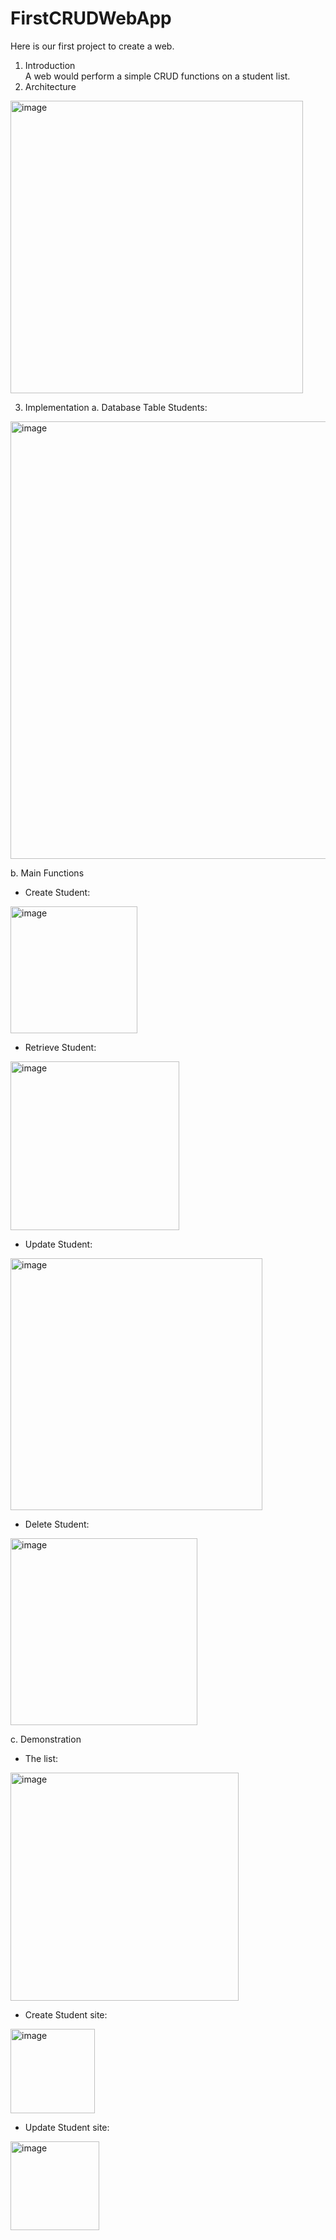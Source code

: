 # FirstCRUDWebApp
Here is our first project to create a web.<br />
1. Introduction<br />
A web would perform a simple CRUD functions on a student list.
2. Architecture
 <img width="468" alt="image" src="https://github.com/tttttien/FirstCRUDWebApp/assets/146319379/600db75b-7eac-4e87-ac3c-07c7a8b6f18c">

3. Implementation
a. Database
Table Students:
<img width="700" alt="image" src="https://github.com/tttttien/FirstCRUDWebApp/assets/146319379/d2a97eee-bd18-445c-a8e3-531397628094">

b. Main Functions
- Create Student:
 <img width="203" alt="image" src="https://github.com/tttttien/FirstCRUDWebApp/assets/146319379/a0c05986-75cc-4740-96d8-e7a28bf50918">

- Retrieve Student:
 <img width="270" alt="image" src="https://github.com/tttttien/FirstCRUDWebApp/assets/146319379/9af0e8d7-96fd-40cc-b88c-52f5640ee3ca">

- Update Student:
 <img width="403" alt="image" src="https://github.com/tttttien/FirstCRUDWebApp/assets/146319379/66bf2e45-0cc9-4581-abde-6678935f8194">

- Delete Student:
 <img width="299" alt="image" src="https://github.com/tttttien/FirstCRUDWebApp/assets/146319379/1e885ae5-5918-4893-af93-51d0b1dce908">

c. Demonstration
- The list:
 <img width="365" alt="image" src="https://github.com/tttttien/FirstCRUDWebApp/assets/146319379/63e1b05b-43ce-41a0-b7de-fb10c079aefe">

- Create Student site:
 <img width="135" alt="image" src="https://github.com/tttttien/FirstCRUDWebApp/assets/146319379/1ad60b12-0fbf-4fc9-9a16-2a4d8ba1cfc9">

- Update Student site:
 <img width="142" alt="image" src="https://github.com/tttttien/FirstCRUDWebApp/assets/146319379/c07bb875-462d-4334-9736-8c8824a4f435">



